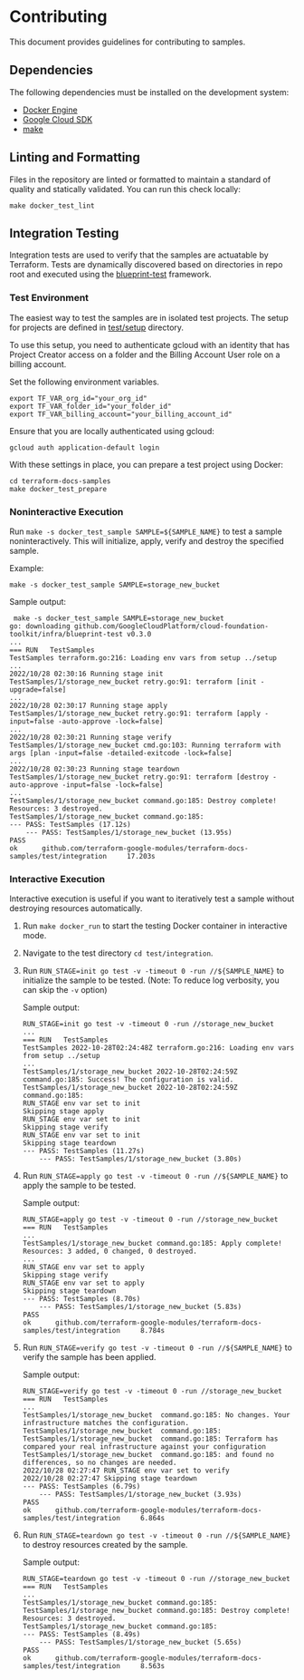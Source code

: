 # Contributing

This document provides guidelines for contributing to samples.

## Dependencies

The following dependencies must be installed on the development system:

- [Docker Engine][docker-engine]
- [Google Cloud SDK][google-cloud-sdk]
- [make]

## Linting and Formatting
Files in the repository are linted or formatted to maintain a standard of quality and statically validated.
You can run this check locally:

```
make docker_test_lint
```

## Integration Testing

Integration tests are used to verify that the samples are actuatable
by Terraform. Tests are dynamically discovered based on directories in
repo root and executed using the [blueprint-test](https://pkg.go.dev/github.com/GoogleCloudPlatform/cloud-foundation-toolkit/infra/blueprint-test) framework.

### Test Environment

The easiest way to test the samples are in isolated test projects. The
setup for projects are defined in [test/setup](./test/setup/)
directory.

To use this setup, you need to authenticate gcloud with an identity that has
Project Creator access on a folder and the Billing Account User role on a billing account.

Set the following environment variables.
```
export TF_VAR_org_id="your_org_id"
export TF_VAR_folder_id="your_folder_id"
export TF_VAR_billing_account="your_billing_account_id"
```

Ensure that you are locally authenticated using gcloud:

```
gcloud auth application-default login
```

With these settings in place, you can prepare a test project using Docker:

```
cd terraform-docs-samples
make docker_test_prepare
```

### Noninteractive Execution

Run `make -s docker_test_sample SAMPLE=${SAMPLE_NAME}` to test a sample
noninteractively. This will initialize, apply, verify and destroy the
specified sample.

Example:
```
make -s docker_test_sample SAMPLE=storage_new_bucket
```

Sample output:

```
 make -s docker_test_sample SAMPLE=storage_new_bucket
go: downloading github.com/GoogleCloudPlatform/cloud-foundation-toolkit/infra/blueprint-test v0.3.0
...
=== RUN   TestSamples
TestSamples terraform.go:216: Loading env vars from setup ../setup
...
2022/10/28 02:30:16 Running stage init
TestSamples/1/storage_new_bucket retry.go:91: terraform [init -upgrade=false]
...
2022/10/28 02:30:17 Running stage apply
TestSamples/1/storage_new_bucket retry.go:91: terraform [apply -input=false -auto-approve -lock=false]
...
2022/10/28 02:30:21 Running stage verify
TestSamples/1/storage_new_bucket cmd.go:103: Running terraform with args [plan -input=false -detailed-exitcode -lock=false]
...
2022/10/28 02:30:23 Running stage teardown
TestSamples/1/storage_new_bucket retry.go:91: terraform [destroy -auto-approve -input=false -lock=false]
...
TestSamples/1/storage_new_bucket command.go:185: Destroy complete! Resources: 3 destroyed.
TestSamples/1/storage_new_bucket command.go:185:
--- PASS: TestSamples (17.12s)
    --- PASS: TestSamples/1/storage_new_bucket (13.95s)
PASS
ok      github.com/terraform-google-modules/terraform-docs-samples/test/integration     17.203s
```

### Interactive Execution

Interactive execution is useful if you want to iteratively test a sample
without destroying resources automatically.

1. Run `make docker_run` to start the testing Docker container in
   interactive mode.

1. Navigate to the test directory `cd test/integration`.

1. Run `RUN_STAGE=init go test -v -timeout 0 -run //${SAMPLE_NAME}` to initialize
    the sample to be tested. (Note: To reduce log verbosity, you can skip the `-v` option)

    Sample output:
    ```
    RUN_STAGE=init go test -v -timeout 0 -run //storage_new_bucket
    ...
    === RUN   TestSamples
    TestSamples 2022-10-28T02:24:48Z terraform.go:216: Loading env vars from setup ../setup
    ...
    TestSamples/1/storage_new_bucket 2022-10-28T02:24:59Z command.go:185: Success! The configuration is valid.
    TestSamples/1/storage_new_bucket 2022-10-28T02:24:59Z command.go:185:
    RUN_STAGE env var set to init
    Skipping stage apply
    RUN_STAGE env var set to init
    Skipping stage verify
    RUN_STAGE env var set to init
    Skipping stage teardown
    --- PASS: TestSamples (11.27s)
        --- PASS: TestSamples/1/storage_new_bucket (3.80s)
    ```

1. Run `RUN_STAGE=apply go test -v -timeout 0 -run //${SAMPLE_NAME}` to apply
    the sample to be tested.

    Sample output:
    ```
    RUN_STAGE=apply go test -v -timeout 0 -run //storage_new_bucket
    === RUN   TestSamples
    ...
    TestSamples/1/storage_new_bucket command.go:185: Apply complete! Resources: 3 added, 0 changed, 0 destroyed.
    ...
    RUN_STAGE env var set to apply
    Skipping stage verify
    RUN_STAGE env var set to apply
    Skipping stage teardown
    --- PASS: TestSamples (8.70s)
        --- PASS: TestSamples/1/storage_new_bucket (5.83s)
    PASS
    ok      github.com/terraform-google-modules/terraform-docs-samples/test/integration     8.784s
    ```

1. Run `RUN_STAGE=verify go test -v -timeout 0 -run //${SAMPLE_NAME}` to verify
    the sample has been applied.

    Sample output:
    ```
    RUN_STAGE=verify go test -v -timeout 0 -run //storage_new_bucket
    === RUN   TestSamples
    ...
    TestSamples/1/storage_new_bucket  command.go:185: No changes. Your infrastructure matches the configuration.
    TestSamples/1/storage_new_bucket  command.go:185:
    TestSamples/1/storage_new_bucket  command.go:185: Terraform has compared your real infrastructure against your configuration
    TestSamples/1/storage_new_bucket  command.go:185: and found no differences, so no changes are needed.
    2022/10/28 02:27:47 RUN_STAGE env var set to verify
    2022/10/28 02:27:47 Skipping stage teardown
    --- PASS: TestSamples (6.79s)
        --- PASS: TestSamples/1/storage_new_bucket (3.93s)
    PASS
    ok      github.com/terraform-google-modules/terraform-docs-samples/test/integration     6.864s
    ```

1. Run `RUN_STAGE=teardown go test -v -timeout 0 -run //${SAMPLE_NAME}` to destroy
   resources created by the sample.

    Sample output:
    ```
    RUN_STAGE=teardown go test -v -timeout 0 -run //storage_new_bucket
    === RUN   TestSamples
    ...
    TestSamples/1/storage_new_bucket command.go:185:
    TestSamples/1/storage_new_bucket command.go:185: Destroy complete! Resources: 3 destroyed.
    TestSamples/1/storage_new_bucket command.go:185:
    --- PASS: TestSamples (8.49s)
        --- PASS: TestSamples/1/storage_new_bucket (5.65s)
    PASS
    ok      github.com/terraform-google-modules/terraform-docs-samples/test/integration     8.563s
    ```

[docker-engine]: https://www.docker.com/products/docker-engine
[google-cloud-sdk]: https://cloud.google.com/sdk/install
[make]: https://en.wikipedia.org/wiki/Make_(software)
